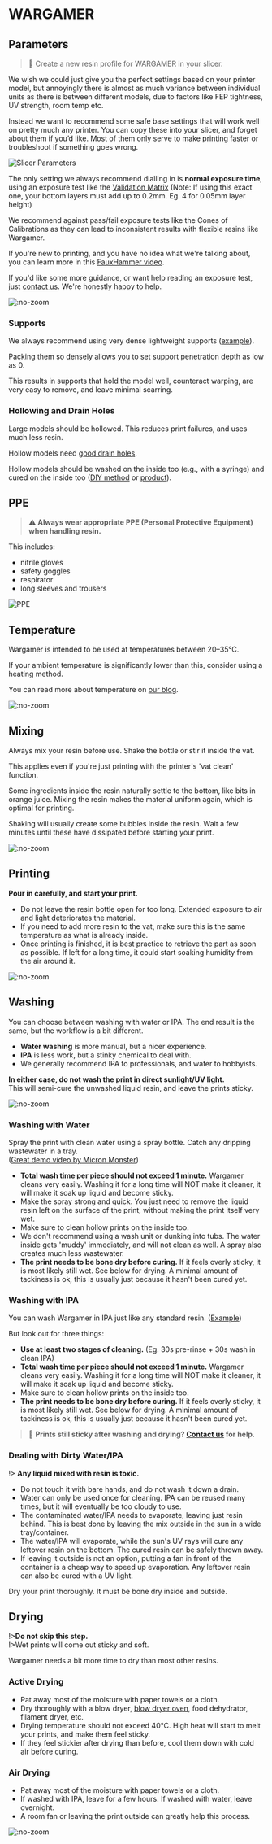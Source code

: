 # WARGAMER

## Parameters

> 📍 Create a new resin profile for WARGAMER in your slicer.

<!-- panels:start -->

<!-- div:left-panel -->
We wish we could just give you the perfect settings based on your printer model, but annoyingly there is almost as much variance between individual units as there is between different models, due to factors like FEP tightness, UV strength, room temp etc.

Instead we want to recommend some safe base settings that will work well on pretty much any printer. You can copy these into your slicer, and forget about them if you’d like. Most of them only serve to make printing faster or troubleshoot if something goes wrong.

![Slicer Parameters](https://github.com/yt3dp/docs/raw/main/images/8Rhy2dr6Mjf5FCvvRnPV.webp)

The only setting we always recommend dialling in is **normal exposure time**, using an exposure test like the [Validation Matrix](https://www.printables.com/model/229429-photonsters-validation-matrix-v2) (Note: If using this exact one, your bottom layers must add up to 0.2mm. Eg. 4 for 0.05mm layer height)

We recommend against pass/fail exposure tests like the Cones of Calibrations as they can lead to inconsistent results with flexible resins like Wargamer.

If you're new to printing, and you have no idea what we're talking about, you can learn more in this [FauxHammer video](https://youtu.be/Gm0-z971tgY).

If you'd like some more guidance, or want help reading an exposure test, just [contact us](mailto:info@yesthats3dprinted.eu). We're honestly happy to help.
<!-- div:right-panel -->
![](https://github.com/yt3dp/docs/raw/main/images/KwDtnd8rTElGHxtfo2GP.webp ":no-zoom")
<!-- panels:end -->

### Supports

We always recommend using very dense lightweight supports ([example](https://www.reddit.com/r/resinprinting/comments/wzrat8/using_lightweight_but_dense_supports_for_resin/)).

Packing them so densely allows you to set support penetration depth as low as 0.

This results in supports that hold the model well, counteract warping, are very easy to remove, and leave minimal scarring.

### Hollowing and Drain Holes

Large models should be hollowed. This reduces print failures, and uses much less resin.

Hollow models need [good drain holes](https://youtu.be/yqDk5GFbop0).

Hollow models should be washed on the inside too (e.g., with a syringe) and cured on the inside too ([DIY method](https://youtu.be/dqJSJJGyak4) or [product](https://phrozen3d.com/products/cure-beam-post-curing-uv-pen)).

## PPE

<!-- panels:start -->
<!-- div:left-panel -->
> **⚠️ Always wear appropriate PPE (Personal Protective Equipment) when handling resin.**

This includes:
- nitrile gloves
- safety goggles
- respirator
- long sleeves and trousers
<!-- div:right-panel -->
![PPE](https://github.com/yt3dp/docs/raw/main/images/Cc1NfN8yoP90tDW57PyX.webp ":no-zoom")
<!-- panels:end -->

## Temperature
<!-- panels:start -->

<!-- div:left-panel -->

Wargamer is intended to be used at temperatures between 20–35°C.

If your ambient temperature is significantly lower than this, consider using a heating method.

You can read more about temperature on [our blog](https://yesthats3dprinted.com/blogs/the-science-of-resin-printing/how-temperature-affects-resin-printing-the-science-of-resin-printing).
<!-- div:right-panel -->
![](https://github.com/yt3dp/docs/raw/main/images/xMdmtCJafzswhQ1aSw3W.webp ":no-zoom")
<!-- panels:end -->

## Mixing
<!-- panels:start -->

<!-- div:left-panel -->

Always mix your resin before use. Shake the bottle or stir it inside the vat.

This applies even if you're just printing with the printer's 'vat clean' function.

Some ingredients inside the resin naturally settle to the bottom, like bits in orange juice. Mixing the resin makes the material uniform again, which is optimal for printing.

Shaking will usually create some bubbles inside the resin. Wait a few minutes until these have dissipated before starting your print.

<!-- div:right-panel -->


![](https://github.com/yt3dp/docs/raw/main/images/CoblqudtGTwCNcE2UJYP.webp ":no-zoom")

<!-- panels:end -->

## Printing
<!-- panels:start -->

<!-- div:left-panel -->
**Pour in carefully, and start your print.**

- Do not leave the resin bottle open for too long. Extended exposure to air and light deteriorates the material.
- If you need to add more resin to the vat, make sure this is the same temperature as what is already inside.
- Once printing is finished, it is best practice to retrieve the part as soon as possible. If left for a long time, it could start soaking humidity from the air around it.
<!-- div:right-panel -->
![](https://github.com/yt3dp/docs/raw/main/images/v6xZ0SasJyVJWcQk8ScE.webp ":no-zoom")
<!-- panels:end -->

## Washing
<!-- panels:start -->

<!-- div:left-panel -->
You can choose between washing with water or IPA. The end result is the same, but the workflow is a bit different.

- **Water washing** is more manual, but a nicer experience.
- **IPA** is less work, but a stinky chemical to deal with.
- We generally recommend IPA to professionals, and water to hobbyists.

**In either case, do not wash the print in direct sunlight/UV light.**  
This will semi-cure the unwashed liquid resin, and leave the prints sticky.
<!-- div:right-panel -->
![](https://github.com/yt3dp/docs/raw/main/images/quYaBZyHKHsw66qYVBmw.webp ":no-zoom")
<!-- panels:end -->

<!-- panels:start -->
<!-- div:left-panel -->
### Washing with Water

Spray the print with clean water using a spray bottle. Catch any dripping wastewater in a tray.  
([Great demo video by Micron Monster](https://youtu.be/MZImcueoSzs))

- **Total wash time per piece should not exceed 1 minute.** Wargamer cleans very easily. Washing it for a long time will NOT make it cleaner, it will make it soak up liquid and become sticky.
- Make the spray strong and quick. You just need to remove the liquid resin left on the surface of the print, without making the print itself very wet.
- Make sure to clean hollow prints on the inside too.
- We don't recommend using a wash unit or dunking into tubs. The water inside gets 'muddy' immediately, and will not clean as well. A spray also creates much less wastewater.
- **The print needs to be bone dry before curing.** If it feels overly sticky, it is most likely still wet. See below for drying. A minimal amount of tackiness is ok, this is usually just because it hasn't been cured yet.

<!-- div:right-panel -->

### Washing with IPA

You can wash Wargamer in IPA just like any standard resin. ([Example](https://www.youtube.com/watch?v=oCgDm1KfboY))

But look out for three things:

- **Use at least two stages of cleaning.** (Eg. 30s pre-rinse + 30s wash in clean IPA)
- **Total wash time per piece should not exceed 1 minute.** Wargamer cleans very easily. Washing it for a long time will NOT make it cleaner, it will make it soak up liquid and become sticky.
- Make sure to clean hollow prints on the inside too.
- **The print needs to be bone dry before curing.** If it feels overly sticky, it is most likely still wet. See below for drying. A minimal amount of tackiness is ok, this is usually just because it hasn't been cured yet.

<!-- panels:end -->

> 🤔 **Prints still sticky after washing and drying? [Contact us](mailto:info@yesthats3dprinted.eu) for help.**


### Dealing with Dirty Water/IPA

!> **Any liquid mixed with resin is toxic.**

- Do not touch it with bare hands, and do not wash it down a drain.
- Water can only be used once for cleaning. IPA can be reused many times, but it will eventually be too cloudy to use.
- The contaminated water/IPA needs to evaporate, leaving just resin behind. This is best done by leaving the mix outside in the sun in a wide tray/container.
- The water/IPA will evaporate, while the sun's UV rays will cure any leftover resin on the bottom. The cured resin can be safely thrown away.
- If leaving it outside is not an option, putting a fan in front of the container is a cheap way to speed up evaporation. Any leftover resin can also be cured with a UV light.

Dry your print thoroughly. It must be bone dry inside and outside.

## Drying
<!-- panels:start -->
<!-- div:left-panel -->
!>**Do not skip this step.**  
!>Wet prints will come out sticky and soft.

Wargamer needs a bit more time to dry than most other resins.

### Active Drying

- Pat away most of the moisture with paper towels or a cloth.
- Dry thoroughly with a blow dryer, [blow dryer oven](https://www.youtube.com/watch?v=gkNfD_CO3T8), food dehydrator, filament dryer, etc.
- Drying temperature should not exceed 40°C. High heat will start to melt your prints, and make them feel sticky.
- If they feel stickier after drying than before, cool them down with cold air before curing.

### Air Drying

- Pat away most of the moisture with paper towels or a cloth.
- If washed with IPA, leave for a few hours. If washed with water, leave overnight.
- A room fan or leaving the print outside can greatly help this process.

<!-- div:left-panel -->
![](https://github.com/yt3dp/docs/raw/main/images/Vzh5PeHPT48tQG1GRAGS.webp ":no-zoom")
<!-- panels:end -->